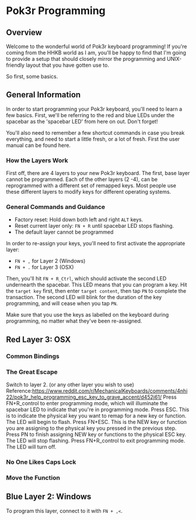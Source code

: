 # Pok3r Programming

## Overview

Welcome to the wonderful world of Pok3r keyboard programming! If you're coming from the HHKB world as I am, you'll be happy to find that I'm going to provide a setup that should closely mirror the programming and UNIX-friendly layout that you have gotten use to.

So first, some basics.

## General Information

In order to start programming your Pok3r keyboard, you'll need to learn a few basics. First, we'll be referring to the red and blue LEDs under the spacebar as the 'spacebar LED' from here on out. Don't forget!

You'll also need to remember a few shortcut commands in case you break everything, and need to start a little fresh, or a lot of fresh. First the user manual can be found here.

### How the Layers Work

First off, there are 4 layers to your new Pok3r keyboard. The first, base layer cannot be programmed. Each of the other layers (2 -4), can be reprogrammed with a different set of remapped keys. Most people use these different layers to modify keys for different operating systems.

### General Commands and Guidance

* Factory reset: Hold down both left and right `ALT` keys.
* Reset current layer only: `FN + R` until spacebar LED stops flashing.
* The default layer cannot be programmed

In order to re-assign your keys, you'll need to first activate the appropriate layer:

* `FN + ,` for Layer 2 (Windows)
* `FN + .` for Layer 3 (OSX)

Then, you'll hit `FN + R_Ctrl`, which should activate the second LED undernearth the spacebar. This LED means that you can program a key. Hit the `target key` first, then enter `target content`, then tap `PN` to complete the transaction. The second LED will blink for the duration of the key programming, and will cease when you tap `PN`.

Make sure that you use the keys as labelled on the keyboard during programming, no matter what they've been re-assigned.

## Red Layer 3: OSX


### Common Bindings


### The Great Escape

Switch to layer 2. (or any other layer you wish to use)
Reference:https://www.reddit.com/r/MechanicalKeyboards/comments/4nhi22/pok3r_help_programming_esc_key_to_grave_accent/d452j61/
Press FN+R_control to enter programming mode, which will illuminate the spacebar LED to indicate that you're in programming mode.
Press ESC. This is to indicate the physical key you want to remap for a new key or function. The LED will begin to flash.
Press FN+ESC. This is the NEW key or function you are assigning to the physical key you pressed in the previous step.
Press PN to finish assigning NEW key or functions to the physical ESC key. The LED will stop flashing.
Press FN+R_control to exit programming mode. The LED will turn off.


### No One Likes Caps Lock


### Move the Function

## Blue Layer 2: Windows

To program this layer, connect to it with `FN + ,<`.

